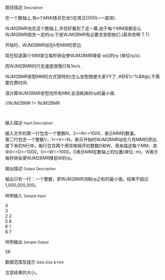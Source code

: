 <div class="panel panel-default">
<div class="area-title">
<span>
题目描述
<small>Description</small>
</span></div>
<div class="panel-body">

<p>在一个数轴上,有n个MM(绝非恐龙!)在哭泣(5555~一直哭).</p>
<p>WJM2BMR也在这个数轴上,并恰好看到了这一幕,由于每个MM哭都会让WJM2BMR损失一定的rp,于是WJM2BMR有必要去安慰她们.(真命苦啊 T.T)</p>
<p>开始时，WJM2BMR站在k号MM的旁边.</p>
<p>现在知道第i个MM哭泣每秒钟会使WJM2BMR降低 w[i]的rp (单位rp/s).</p>
<p>而WJM2BMR的行走速度很慢只有1m/s .</p>
<p>WJM2BMR安慰MM的方式很特别(怎么安慰随便大家YY了..#@$%^%$#@),不需要花费时间.</p>
<p>请计算WJM2BMR安慰完所有MM,会消耗掉的rp的最小值.</p>
<p>//WJM2BMR != WJMZBMR</p>
<p> </p>

</div>
</div>

<div class="panel panel-default">
<div class="area-title">
<span>
输入描述
<small>Input Description</small>
</span></div>
<div class="panel-body">
<p>输入文件的第一行包含一个整数N，2&lt;=N&lt;=1000，表示MM的数量。<br>第二行包含一个整数V，1&lt;=V&lt;=N，表示开始时WJM2BMR站在几号MM的旁边.<br>接下来的N行中，每行包含两个用空格隔开的整数D和W，用来描述每个MM，其中0&lt;=D&lt;=1000，0&lt;=W&lt;=1000。D表示MM在数轴上的位置(单位: m)，W表示每秒钟会使WJM2BMR降低W的rp。</p>

</div>
</div>
<div  class="panel panel-default">
<div class="area-title">
<span>
输出描述
<small>Output Description</small>
</span></div>
<div class="panel-body">

<p>输出只有一行：一个整数，即WJM2BMR消耗rp之和的最小值。结果不超过1,000,000,000。</p>

</div>
</div>


<div class="panel panel-default">
<div class="area-title">
<span>
样例输入
<small>Sample Input</small>
</span></div>
<div class="panel-body">
<p>4<br>3<br>2 2<br>5 8<br>6 1<br>8 7</p>

</div>
</div>

<div class="panel panel-default">
<div class="area-title">
<span>
样例输出
<small>Sample Output</small>
</span></div>
<div class="panel-body">
<p>56</p>

</div>
</div>

<div class="panel panel-default">
<div class="area-title">
<span>
数据范围及提示
<small>Data Size & Hint</small>
</span></div>
<div class="panel-body">
<p>注意结果的大小。</p>
</div>
</div>